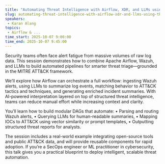 ```yaml
---
title: "Automating Threat Intelligence with Airflow, XDR, and LLMs using the MITRE ATT&CK Framework"
slug: automating-threat-intelligence-with-airflow-xdr-and-llms-using-the-mitre-att-ck-framework
speakers:
 - Karan Alang
topics:
 - Airflow & ...
time_start: 2025-10-07 9:00:00
time_end: 2025-10-07 9:45:00
---
```


Security teams often face alert fatigue from massive volumes of raw log data. This session demonstrates how to combine Apache Airflow, Wazuh, and LLMs to build automated pipelines for smarter threat triage—grounded in the MITRE ATT&CK framework.

We’ll explore how Airflow can orchestrate a full workflow: ingesting Wazuh alerts, using LLMs to summarize log events, matching behavior to ATT&CK tactics and techniques, and generating enriched incident summaries. With AI-powered interpretation layered on top of structured threat intelligence, teams can reduce manual effort while increasing context and clarity.

You’ll learn how to build modular DAGs that automate:
	•	Parsing and routing Wazuh alerts,
	•	Querying LLMs for human-readable summaries,
	•	Mapping IOCs to ATT&CK using vector similarity or prompt templates,
	•	Outputting structured threat reports for analysts.

The session includes a real-world example integrating open-source tools and public ATT&CK data, and will provide reusable components for rapid adoption. If you’re a SecOps engineer or ML practitioner in cybersecurity, this talk gives you a practical blueprint to deploy intelligent, scalable threat automation.